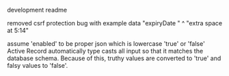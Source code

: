development readme

removed csrf protection
bug with example data
  "expiryDate "
             ^ "extra space at 5:14"

assume 'enabled' to be proper json which is lowercase 'true' or 'false'
Active Record automatically type casts all input so that it matches the database schema. Because of this, truthy values are converted to 'true' and falsy values to 'false'.
